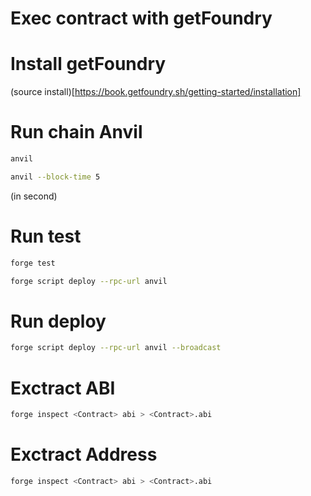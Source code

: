 # Exec contract with getFoundry

# Install getFoundry

(source install)[https://book.getfoundry.sh/getting-started/installation]

# Run chain Anvil

```sh
anvil
```

```sh
anvil --block-time 5
```
(in second)

# Run test

```sh
forge test
```

```sh
forge script deploy --rpc-url anvil
```

# Run deploy

```sh
forge script deploy --rpc-url anvil --broadcast
```

# Exctract ABI

```sh
forge inspect <Contract> abi > <Contract>.abi
```


# Exctract Address
```sh
forge inspect <Contract> abi > <Contract>.abi
```